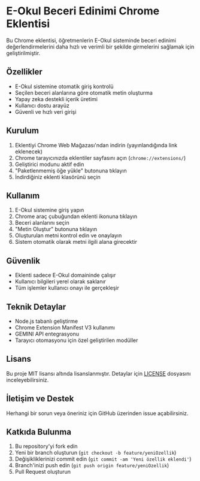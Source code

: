 # E-Okul Beceri Edinimi Chrome Eklentisi

Bu Chrome eklentisi, öğretmenlerin E-Okul sisteminde beceri edinimi değerlendirmelerini daha hızlı ve verimli bir şekilde girmelerini sağlamak için geliştirilmiştir.

## Özellikler

- E-Okul sistemine otomatik giriş kontrolü
- Seçilen beceri alanlarına göre otomatik metin oluşturma
- Yapay zeka destekli içerik üretimi
- Kullanıcı dostu arayüz
- Güvenli ve hızlı veri girişi

## Kurulum

1. Eklentiyi Chrome Web Mağazası'ndan indirin (yayınlandığında link eklenecek)
2. Chrome tarayıcınızda eklentiler sayfasını açın (`chrome://extensions/`)
3. Geliştirici modunu aktif edin
4. "Paketlenmemiş öğe yükle" butonuna tıklayın
5. İndirdiğiniz eklenti klasörünü seçin

## Kullanım

1. E-Okul sistemine giriş yapın
2. Chrome araç çubuğundan eklenti ikonuna tıklayın
3. Beceri alanlarını seçin
4. "Metin Oluştur" butonuna tıklayın
5. Oluşturulan metni kontrol edin ve onaylayın
6. Sistem otomatik olarak metni ilgili alana girecektir

## Güvenlik

- Eklenti sadece E-Okul domaininde çalışır
- Kullanıcı bilgileri yerel olarak saklanır
- Tüm işlemler kullanıcı onayı ile gerçekleşir

## Teknik Detaylar

- Node.js tabanlı geliştirme
- Chrome Extension Manifest V3 kullanımı
- GEMINI API entegrasyonu
- Tarayıcı otomasyonu için özel geliştirilen modüller

## Lisans

Bu proje MIT lisansı altında lisanslanmıştır. Detaylar için [LICENSE](LICENSE) dosyasını inceleyebilirsiniz.

## İletişim ve Destek

Herhangi bir sorun veya öneriniz için GitHub üzerinden issue açabilirsiniz.

## Katkıda Bulunma

1. Bu repository'yi fork edin
2. Yeni bir branch oluşturun (`git checkout -b feature/yeniOzellik`)
3. Değişikliklerinizi commit edin (`git commit -am 'Yeni özellik eklendi'`)
4. Branch'inizi push edin (`git push origin feature/yeniOzellik`)
5. Pull Request oluşturun 
